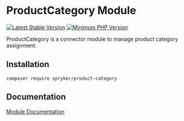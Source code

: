 # ProductCategory Module
[![Latest Stable Version](https://poser.pugx.org/spryker/product-category/v/stable.svg)](https://packagist.org/packages/spryker/product-category)
[![Minimum PHP Version](https://img.shields.io/badge/php-%3E%3D%207.3-8892BF.svg)](https://php.net/)

ProductCategory is a connector module to manage product category assignment.

## Installation

```
composer require spryker/product-category
```

## Documentation

[Module Documentation](https://academy.spryker.com/developing_with_spryker/module_guide/products/product/product.html)

